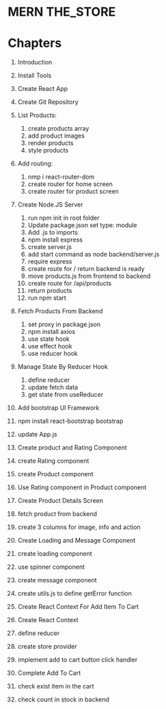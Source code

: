 # MERN THE_STORE

# Chapters

1. Introduction
2. Install Tools
3. Create React App
4. Create Git Repository
5. List Products:

   1. create products array
   2. add product images
   3. render products
   4. style products

6. Add routing:

   1. nmp i react-router-dom
   2. create router for home screen
   3. create router for product screen

7. Create Node.JS Server

   1. run npm init in root folder
   2. Update package.json set type: module
   3. Add .js to imports
   4. npm install express
   5. create server.js
   6. add start command as node backend/server.js
   7. require express
   8. create route for / return backend is ready
   9. move products.js from frontend to backend
   10. create route for /api/products
   11. return products
   12. run npm start


8. Fetch Products From Backend

   1. set proxy in package.json
   2. npm install axios 
   3. use state hook
   4. use effect hook
   5. use reducer hook


9. Manage State By Reducer Hook

   1. define reducer
   2. update fetch data
   3. get state from useReducer


10. Add bootstrap UI Framework

   1. npm install react-bootstrap bootstrap
   2. update App.js


11. Create product and Rating Component

   1. create Rating component
   2. create Product component
   3. Use Rating component in Product component
   

12. Create Product Details Screen

   1. fetch product from backend
   2. create 3 columns for image, info and action


13. Create Loading and Message Component

   1. create loading component
   2. use spinner component
   3. create message component
   4. create utils.js to define getError function


14. Create React Context For Add Item To Cart

   1. Create React Context
   2. define reducer
   3. create store provider
   4. implement add to cart button click handler


15. Complete Add To Cart

   1. check exist item in the cart
   2. check count in stock in backend